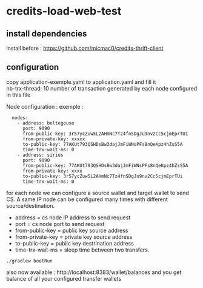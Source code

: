 # credits-load-web-test

## install dependencies
install before : https://github.com/micmac0/credits-thrift-client

## configuration
copy application-exemple.yaml to application.yaml and fill it </br>
nb-trx-thread: 10  number of transaction generated by each node configured in this file

Node configuration :
exemple :
```
  nodes:
    - address: beltegeuse
      port: 9090
      from-public-key: 3r57ycZuw5L2AHmNc7Tz4fnSDgJu9nv2Cc5cjmEprTUi
      from-private-key: xxxxx
      to-public-key: 77AKUt793QSHDsBw3dajJmFiWNsPFs8nQeKpz4hZsS5A
      time-trx-wait-ms: 0
    - address: sirius
      port: 9090
      from-public-key: 77AKUt793QSHDsBw3dajJmFiWNsPFs8nQeKpz4hZsS5A
      from-private-key: xxxx
      to-public-key: 3r57ycZuw5L2AHmNc7Tz4fnSDgJu9nv2Cc5cjmEprTUi
      time-trx-wait-ms: 0
```
for each node we can configure a source wallet and target wallet to send CS. A same IP node can be configured many times with different source/destination.
* address = cs node IP address to send request
* port = cs node port to send request 
* from-public-key = public key source address
* from-private-key = private key source address
* to-public-key = public key destrination address
* time-trx-wait-ms = sleep time between two transfers.

`./gradlew bootRun`


also now available : http://localhost:8383/wallet/balances and you get balance of all your configured transfer wallets
